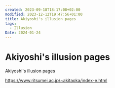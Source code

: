 ```yaml
---
created: 2023-09-18T18:17:08+02:00
modified: 2023-12-12T19:47:56+01:00
title: Akiyoshi's illusion pages
tags:
  - Illusion
Date: 2024-01-24
---
```


# Akiyoshi's illusion pages

Akiyoshi's illusion pages 

https://www.ritsumei.ac.jp/~akitaoka/index-e.html
